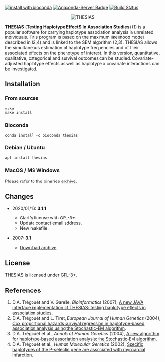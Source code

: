 [![install with bioconda](https://img.shields.io/badge/install%20with-bioconda-brightgreen.svg?style=flat)](https://bioconda.github.io/recipes/thesias/README.html)
[![Anaconda-Server Badge](https://anaconda.org/bioconda/thesias/badges/downloads.svg)](https://anaconda.org/bioconda/thesias)
[![Build Status](https://travis-ci.org/daissi/thesias.svg?branch=master)](https://travis-ci.org/daissi/thesias)
<p align="center"><img src="https://raw.githubusercontent.com/daissi/thesias/master/misc/LogoThesias.png" alt="THESIAS"></p>

**THESIAS** (**Testing Haplotype EffectS In Association Studies**) (1) is a popular software for carrying haplotype association analysis in unrelated individuals.
This program is based on the maximum likelihood model described in (2,4) and is linked to the SEM algorithm (2,3).
THESIAS allows the simultaneous estimation of haplotype frequencies and of their associated effects on the phenotype of interest.
In this version, quantitative, qualitative, categorical and survival outcomes can be studied.
Covariate-adjusted haplotype effects as well as haplotype x covariate interactions can be investigated.

## Installation
### From sources
```
make
make install
```

### Bioconda
```
conda install -c bioconda thesias
```

### Debian / Ubuntu
```
apt install thesias
```

### MacOS / MS Windows
Please refer to the binaries [archive](https://github.com/daissi/thesias/releases/download/3.1/ThesiasPackage.zip).

## Changes
- 2020/01/16: **3.1.1**
  - Clarify license with GPL-3+.
  - Update contact email address.
  - New makefile.

- 2007: **3.1**
  - [Download archive](https://github.com/daissi/thesias/releases/download/3.1/ThesiasPackage.zip)

## License
THESIAS is licensed under [GPL-3+](LICENSE).

## References
1. D.A. Trégouët and V. Garelle, *Bioinformatics* (2007), [A new JAVA interface implementation of THESIAS: testing haplotype effects in association studies](https://doi.org/10.1093/bioinformatics/btm058).
2. D.A. Trégouët and L. Tiret, *European Journal of Human Genetics* (2004), [Cox proportional hazards survival regression in haplotype-based association analysis using the Stochastic-EM algorithm](https://doi.org/10.1038/sj.ejhg.5201238).
3. D.A. Trégouët et al., *Annals of Human Genetics* (2004), [A new algorithm for haplotype‐based association analysis: the Stochastic‐EM algorithm](https://doi.org/10.1046/j.1529-8817.2003.00085.x).
4. D.A. Trégouët et al., *Human Molecular Genetics* (2002), [Specific haplotypes of the P-selectin gene are associated with myocardial infarction](https://doi.org/10.1093/hmg/11.17.2015).

